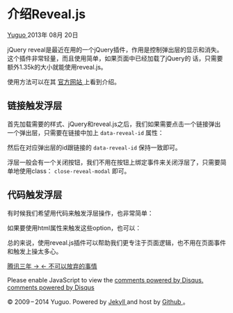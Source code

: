 #  介绍Reveal.js

[ Yuguo ](http://yuguo.us) 2013年 08月 20日

jQuery reveal是最近在用的一个jQuery插件，作用是控制弹出层的显示和消失。这个插件非常轻量，而且使用简单，如果页面中已经加载了jQuery的
话，只需要额外1.35k的大小就能使用reveal.js。

使用方法可以在其 [ 官方网站 ](http://zurb.com/playground/reveal-modal-plugin) 上看到介绍。

##  链接触发浮层

首先加载需要的样式、jQuery和reveal.js之后，我们如果需要点击一个链接弹出一个弹出层，只需要在链接中加上 ` data-reveal-id `
属性：

然后在对应弹出层的id跟链接的 ` data-reveal-id ` 保持一致即可。

浮层一般会有一个关闭按钮，我们不用在按钮上绑定事件来关闭浮层了，只需要简单地使用class： ` close-reveal-modal ` 即可。

##  代码触发浮层

有时候我们希望用代码来触发浮层操作，也非常简单：

如果要使用html属性来触发这些option，也可以：

总的来说，使用reveal.js插件可以帮助我们更专注于页面逻辑，也不用在页面事件和触发上操太多心。

[ 腾讯三年 → ](/weblog/tencent-3-years/) [ ← 不可以放弃的事情 ](/weblog/my-supper/)

Please enable JavaScript to view the [ comments powered by Disqus.
](http://disqus.com/?ref_noscript) [ comments powered by  Disqus
](http://disqus.com)

© 2009 – 2014 Yuguo. Powered by [ Jekyll ](https://github.com/mojombo/jekyll)
and host by [ Github ](https://github.com/yuguo) 。

